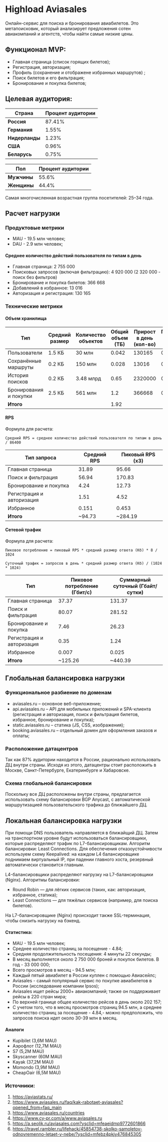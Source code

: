 # Highload Aviasales
Онлайн-сервис для поиска и бронирования авиабилетов. Это метапоисковик, который анализирует предложения сотен авиакомпаний и агентств, чтобы найти самые низкие цены.

## Функционал MVP:
- Главная страница (список горящих билетов);
- Регистрация, авторизация;
- Профиль (сохранение и отображене избранных маршрутов) ;
- Поиск билетов и его фильтрация;
- Бронирование и покупка билетов;

## Целевая аудитория:
| Страна         | Процент аудитории | 
|--------------------|-------------------|
| **Россия**    | 87.41%          |
| **Германия**          | 1.55%         |
| **Нидерланды**| 1.23%          |
| **США**          | 0.96%        |
| **Беларусь**    | 0.75%          |

| Пол | Процент аудитории |
|------------|--------------|
| **Мужчины**  | 55.6% |
| **Женщины**  | 44.4% |

Самая многочисленная возрастная группа посетителей: 25–34 года.

## Расчет нагрузки
### Продуктовые метрики
- MAU - 19.5 млн человек;
- DAU - 2.9 млн человек;

#### Среднее количество действий пользователя по типам в день
- Главная страница: 2 755 000
- Поисковых запросов (включая фильтрацию): 4 920 000 (2 320 000 - поиск без фильтров)
- Бронирование и покупка билетов: 366 668
- Добавлений в избранное: 13 016
- Авторизация и регистрация: 130 165

### Технические метрики
#### Объем хранилища
| Тип | Средний размер | Количество объектов | Общий объем (ТБ) | Прирост в день (кол-во) | Прирост в день (ГБ) | Прирост в месяц (ГБ) |
|------------|--------------|--------------|--------------|--------------|--------------|--------------|
| Пользователи  | 1.5 КБ | 30 млн | 0.042 | 130165 | 0.19 | 5.59 | 
| Сохранённые маршруты  | 0.2 КБ | 150 млн | 0.028 | 13016 | 0.0025 | 0.074 | 
| История поисков  | 0.2 КБ | 3.48 млрд | 0.65 | 2320000 | 0.44 | 13.3 | 
| Бронирования и покупки  | 2.5 КБ | 561 млн | 1.2 | 366668 | 0.87 | 26.1 | 
| **Итого**  | |  | 1.92 | | | |

#### RPS
Формула для расчета: 

`Средний RPS = среднее количество действий пользователя по типам в день / 86400`

| Тип запроса | Средний RPS	 | Пиковый RPS (x3) |
|------------|--------------|--------------|
| Главная страница | 31.89 | 95.66  |
| Поиск и фильтрация | 56.94 | 170.83 |
| Бронирование и покупка | 4.24 | 12.73 |
| Регистрация и авторизация| 1.51 | 4.52 |
| Избранное | 0.151 | 0.453 |
| **Итого** | ~94.73 | ~284.19 |

#### Сетевой трафик
Формула для расчета: 

`Пиковое потребление = пиковый RPS * средний размер ответа (Кб) * 8 / 1024`

`Суточный трафик = запросов в день * средний размер ответа (Кб) / (1024 * 1024)`

| Тип | Пиковое потребление (Гбит/с) | Суммарный суточный (Гбайт/сутки) |
|------------|--------------|--------------|
| Главная страница | 37.37 | 131.37 |
| Поиск и фильтрация | 80.07 | 281.52 |
| Бронирование и покупка | 7.46 | 26.23 |
| Регистрация и авторизация| 0.35 | 1.24 |
| Избранное | 0.007 | 0.025 |
| **Итого** | ~125.26 | ~440.39 |

## Глобальная балансировка нагрузки

### Функциональное разбиение по доменам
- aviasales.ru – основное веб-приложение;
- api.aviasales.ru – API для мобильных приложений и SPA-клиента (регистрация и авторизация, поиск и фильтрация билетов, избранное, бронирование и покупка);
- static.aviasales.ru – статика (JS, CSS, изображения);
- booking.aviasales.ru – отдельный домен для оформления заказов и оплаты;

### Расположение датацентров
Так как 87% аудитории находится в России, рационально использовать ДЦ внутри страны. Исходя из этого, датацентры стоит расположить в Москве, Санкт-Петербурге, Екатеринбурге и Хабаровске.

### Схема глобальной балансировки
Поскольку все ДЦ расположены внутри страны, предлагается использовать схему балансировки BGP Anycast, с автоматической маршрутизацией пользовательского трафика до ближайшего ДЦ.

## Локальная балансировка нагрузки
При помощи DNS пользователь направляется в ближайщий ДЦ. Затем на транспортном уровне будут использоваться балансировщики, которые распределяют трафик по L7-балансировщикам. Алгоритм балансировки: Least Connections.
Для обеспечения отказоустойчивости используем схему Keepalived: на каждом L4 балансировщике поднимаем виртуальный IP, при падении главного хоста, резервный автоматически становится главным.

L4-балансировщики распределяют нагрузку на L7-балансировщики (Nginx). Алгоритмы балансировки:
- Round Robin — для лёгких сервисов (таких, как: авторизация, избранное, статика);
- Least Connections — для тяжёлых сервисов (например, для поиска билетов).

На L7-балансировщике (Nginx) происходит также SSL-терминация, чтобы снизить нагрузку на бэкенд.

#### Статистика:
- MAU - 19.5 млн человек;
- Среднее количество страниц за посещение - 4.84;
- Средняя продолжительность посещения: 4 минуты 22 секунды;
- В месяц выполняется около 2 750 000 броней и покупок билетов. В год - 33 000 000;
- Всего просмотров в месяц - 94.5 млн;
- Каждый пятый авиабилет в России куплен с помощью Авиасейлс;
- Aviasales - самый популярный сервис по покупке авиабилетов в России (исследование компании Ipsos);
- Aviasales ищет рейсы 2000+ авиакомпаний; также он поддерживает рейсы в 220 стран мира;
- По верхней границе общее количество рейсов в день около 202 157;
- С учетом того, что в месяц просмотров страниц 94.5 млн, а среднее количество страниц за посещение - 4.84,- можно предположить, что запросов поиска идет около 30-39 млн в месяц.

#### Аналоги
- Kupibilet (3,6M MAU)
- Аэрофлот (12,7M MAU)
- S7 (5,2M MAU)
- Skyscanner (60M MAU)
- Kayak (37,2M MAU)
- Momondo (3,9M MAU)
- CheapOair (6,5M MAU)

### Источники:
1. https://aviastats.ru/
2. https://www.aviasales.ru/faq/kak-rabotaet-aviasales?opened_from=faq_main
3. https://www.aviasales.ru/countries
4. https://www.cy-pr.com/a/www.aviasales.ru
5. https://a.seolik.ru/aviasales.com?ysclid=mfeaeidmp9772601866
6. https://travel.rambler.ru/lifehack/45854738-skolko-samoletov-odnovremenno-letaet-v-nebe/?ysclid=mfebz4pkjy476845305
